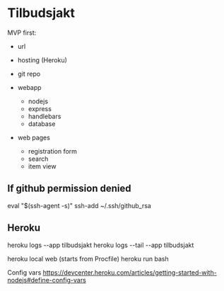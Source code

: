 # Tilbudsjakt

MVP first:

- url
- hosting (Heroku)
- git repo

- webapp
  - nodejs
  - express
  - handlebars
  - database

- web pages
  - registration form
  - search
  - item view

## If github permission denied

eval "$(ssh-agent -s)"
ssh-add ~/.ssh/github_rsa



## Heroku
heroku logs --app tilbudsjakt
heroku logs --tail --app tilbudsjakt

heroku local web (starts from Procfile)
heroku run bash

Config vars
https://devcenter.heroku.com/articles/getting-started-with-nodejs#define-config-vars


